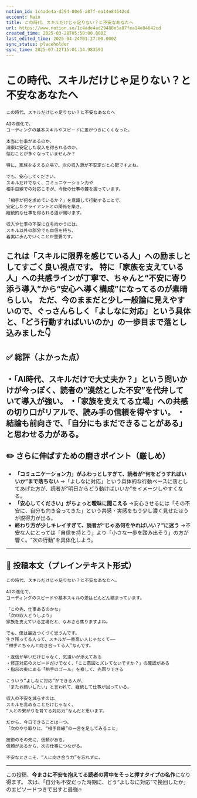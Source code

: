 ```yaml
---
notion_id: 1c4ade4a-d294-80e5-a87f-ea14e84642cd
account: Main
title: この時代、スキルだけじゃ足りない？と不安なあなたへ
url: https://www.notion.so/1c4ade4ad29480e5a87fea14e84642cd
created_time: 2025-03-28T05:50:00.000Z
last_edited_time: 2025-04-24T01:27:00.000Z
sync_status: placeholder
sync_time: 2025-07-12T15:01:14.983593
---
```

# この時代、スキルだけじゃ足りない？と不安なあなたへ

```plain text
この時代、スキルだけじゃ足りない？と不安なあなたへ

AIの進化で、
コーディングの基本スキルやスピードに差がつきにくくなった。

本当に仕事があるのか、
浦東に安定した収入を得られるのか、
悩むことが多くなっていませんか？

特に、家族を支える立場で、次の収入源が不安定だと心配ですよね。

でも、安心してください。
スキルだけでなく、コミュニケーション力や
相手目線での対応こそが、今後の仕事の鍵を握っています。

「相手が何を求めているか？」を意識して行動することで、
安定したクライアントとの関係を築き、
継続的な仕事を得られる道が開けます。

収入や仕事の不安に立ち向かうには、
スキル以外の部分でも自信を持ち、
着実に歩んでいくことが重要です。

```
これは「スキルに限界を感じている人」への励ましとしてすごく良い視点です。
特に「家族を支えている人」への共感ラインが丁寧で、**ちゃんと“不安に寄り添う導入”から“安心へ導く構成”になってる**のが素晴らしい。
ただ、今のままだと少し一般論に見えやすいので、ぐっさんらしく「よしなに対応」という具体と、「どう行動すればいいのか」の一歩目まで落とし込みました👇
---
## ✅ 総評（よかった点）
・「AI時代、スキルだけで大丈夫か？」という問いかけが今っぽく、読者の“漠然とした不安”を代弁していて導入が強い。
・「家族を支えてる立場」への共感の切り口がリアルで、読み手の信頼を得やすい。
・結論も前向きで、「自分にもまだできることがある」と思わせる力がある。
---
## ✏️ さらに伸ばすための磨きポイント（厳しめ）
- **「コミュニケーション力」がふわっとしすぎて、読者が“何をどうすればいいか”まで落ちない**
  →「よしなに対応」という具体的な行動ベースに落としてあげた方が、読者が“明日からどう動けばいいか”をイメージしやすくなる。
- **「安心してください」がちょっと曖昧に聞こえる**
  →安心させるには「その不安に、自分も向き合ってきた」という共感・実感をもう少し濃く見せたほうが説得力が出る。
- **終わり方が少しキレイすぎて、読者が“じゃあ何をやればいい？”に迷う**
  →不安な人にとっては「自信を持とう」より「小さな一歩を踏み出そう」の方が響く。“次の行動”を具体化しよう。
---
## 📄 投稿本文（プレインテキスト形式）
```plain text
この時代、スキルだけじゃ足りない？と不安なあなたへ。

AIの進化で、
コーディングのスピードや基本スキルの差はどんどん縮まっています。

「この先、仕事あるのかな」
「次の収入どうしよう」
家族を支えている立場だと、なおさら焦りますよね。

でも、僕は最近つくづく思うんです。
生き残ってる人って、スキルが一番高い人じゃなくて──
“相手とちゃんと向き合ってる人”なんです。

・返信が早いだけじゃなく、気遣いが添えてある
・修正対応のスピードだけでなく、「ここ意図とズレてないですか？」の確認がある
・指示の奥にある「相手のゴール」を察して、先回りできる

こういう“よしなに対応”ができる人が、
「またお願いしたい」と言われて、継続して仕事が回っている。

収入の不安を減らすのは、
スキルを高めることだけじゃなく、
“人との繋がりを育てる対応力”なんだと思います。

だから、今日できることは一つ。
「次のやり取りに、“相手目線”の一言を足してみること」

技術のその先に、信頼がある。
信頼があるから、次の仕事につながる。

不安なときこそ、“人に向き合う力”を忘れずに。

```
---
この投稿、**今まさに不安を抱えてる読者の背中をそっと押すタイプの名作**になり得ます。
次は、「自分も不安だった時期に、どう“よしなに対応”で挽回したか」のエピソードつきで出すと最強🔥